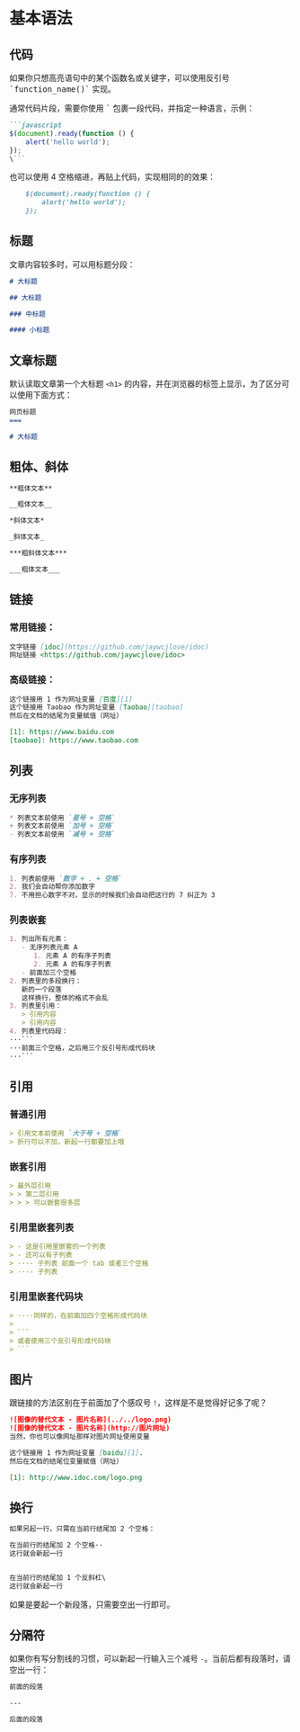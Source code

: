 基本语法
===

## 代码

如果你只想高亮语句中的某个函数名或关键字，可以使用反引号 <kbd>\`function_name()\`</kbd> 实现。

通常代码片段，需要你使用 <kbd>`</kbd> 包裹一段代码，并指定一种语言，示例：


```markdown
```javascript
$(document).ready(function () {
    alert('hello world');
});
\```
```

也可以使用 4 空格缩进，再贴上代码，实现相同的的效果：

```markdown
    $(document).ready(function () {
        alert('hello world');
    });
```

## 标题

文章内容较多时，可以用标题分段：

```markdown
# 大标题

## 大标题

### 中标题

#### 小标题
```

## 文章标题

默认读取文章第一个大标题 `<h1>` 的内容，并在浏览器的标签上显示，为了区分可以使用下面方式：

```markdown
网页标题
===

# 大标题
```

## 粗体、斜体

```markdown
**粗体文本**

__粗体文本__

*斜体文本*

_斜体文本_

***粗斜体文本***

___粗体文本___
```

## 链接

### 常用链接：

```markdown
文字链接 [idoc](https://github.com/jaywcjlove/idoc)
网址链接 <https://github.com/jaywcjlove/idoc>
```

### 高级链接：

```markdown
这个链接用 1 作为网址变量 [百度][1]
这个链接用 Taobao 作为网址变量 [Taobao][taobao]
然后在文档的结尾为变量赋值（网址）

[1]: https://www.baidu.com
[taobao]: https://www.taobao.com
```

## 列表

### 无序列表

```markdown
* 列表文本前使用 `星号 + 空格`
+ 列表文本前使用 `加号 + 空格`
- 列表文本前使用 `减号 + 空格`
```

### 有序列表

```markdown
1. 列表前使用 `数字 + . + 空格`
2. 我们会自动帮你添加数字
7. 不用担心数字不对，显示的时候我们会自动把这行的 7 纠正为 3
```

### 列表嵌套

```markdown
1. 列出所有元素：
   - 无序列表元素 A
      1. 元素 A 的有序子列表
      2. 元素 A 的有序子列表
   - 前面加三个空格
2. 列表里的多段换行：
   新的一个段落
   这样换行，整体的格式不会乱
3. 列表里引用：
   > 引用内容
   > 引用内容
4. 列表里代码段：
···```
···前面三个空格，之后用三个反引号形成代码块
···```
```

## 引用

### 普通引用

```markdown
> 引用文本前使用 `大于号 + 空格`
> 折行可以不加，新起一行都要加上哦
```

### 嵌套引用

```markdown
> 最外层引用
> > 第二层引用
> > > 可以嵌套很多层
```

### 引用里嵌套列表

```markdown
> - 这是引用里嵌套的一个列表
> - 还可以有子列表
> ···- 子列表 前面一个 tab 或者三个空格
> ···- 子列表
```

### 引用里嵌套代码块

```markdown
> ····同样的，在前面加四个空格形成代码块
>  
> ```
> 或者使用三个反引号形成代码块
> ```
```

## 图片

跟链接的方法区别在于前面加了个感叹号 `!`，这样是不是觉得好记多了呢？

```markdown
![图像的替代文本 - 图片名称](../../logo.png)
![图像的替代文本 - 图片名称](http://图片网址)
当然，你也可以像网址那样对图片网址使用变量

这个链接用 1 作为网址变量 [baidu][1].
然后在文档的结尾位变量赋值（网址）

[1]: http://www.idoc.com/logo.png
```

## 换行

```markdown
如果另起一行，只需在当前行结尾加 2 个空格：

在当前行的结尾加 2 个空格··
这行就会新起一行


在当前行的结尾加 1 个反斜杠\
这行就会新起一行
```

如果是要起一个新段落，只需要空出一行即可。

## 分隔符

如果你有写分割线的习惯，可以新起一行输入三个减号 `-`。当前后都有段落时，请空出一行：

```markdown
前面的段落

---

后面的段落
```